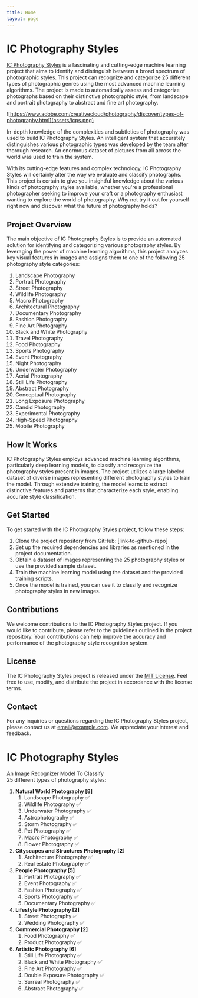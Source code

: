 ```yaml
---
title: Home
layout: page
---
```


# IC Photography Styles

[IC Photography Styles](https://github.com/MYTE21/IC.Photography.Styles) is a fascinating and cutting-edge machine learning project that aims to identify and distinguish between a broad spectrum of photographic styles. This project can recognize and categorize 25 different types of photographic genres using the most advanced machine learning algorithms. The project is made to automatically assess and categorize photographs based on their distinctive photographic style, from landscape and portrait photography to abstract and fine art photography.

![https://www.adobe.com/creativecloud/photography/discover/types-of-photography.html](assets/icps.png)

In-depth knowledge of the complexities and subtleties of photography was used to build IC Photography Styles.
An intelligent system
that accurately distinguishes various photographic types was developed by the team after thorough research.
An enormous dataset of pictures from all across the world was used to train the system.

With its cutting-edge features and complex technology,
IC Photography Styles will certainly alter the way we evaluate and classify photographs.
This project is certain to give you insightful knowledge about the various kinds of photography styles available,
whether you're a professional photographer
seeking to improve your craft or a photography enthusiast wanting to explore the world of photography.
Why not try it out for yourself right now and discover what the future of photography holds?

## Project Overview

The main objective of IC Photography Styles is
to provide an automated solution for identifying and categorizing various photography styles.
By leveraging the power of machine learning algorithms,
this project analyzes key visual features in images
and assigns them to one of the following 25 photography style categories:

1. Landscape Photography
2. Portrait Photography
3. Street Photography
4. Wildlife Photography
5. Macro Photography
6. Architectural Photography
7. Documentary Photography
8. Fashion Photography
9. Fine Art Photography
10. Black and White Photography
11. Travel Photography
12. Food Photography
13. Sports Photography
14. Event Photography
15. Night Photography
16. Underwater Photography
17. Aerial Photography
18. Still Life Photography
19. Abstract Photography
20. Conceptual Photography
21. Long Exposure Photography
22. Candid Photography
23. Experimental Photography
24. High-Speed Photography
25. Mobile Photography

## How It Works

IC Photography Styles employs advanced machine learning algorithms, particularly deep learning models, to classify and recognize the photography styles present in images. The project utilizes a large labeled dataset of diverse images representing different photography styles to train the model. Through extensive training, the model learns to extract distinctive features and patterns that characterize each style, enabling accurate style classification.

## Get Started

To get started with the IC Photography Styles project, follow these steps:

1. Clone the project repository from GitHub: [link-to-github-repo]
2. Set up the required dependencies and libraries as mentioned in the project documentation.
3. Obtain a dataset of images representing the 25 photography styles or use the provided sample dataset.
4. Train the machine learning model using the dataset and the provided training scripts.
5. Once the model is trained, you can use it to classify and recognize photography styles in new images.

## Contributions

We welcome contributions to the IC Photography Styles project. If you would like to contribute, please refer to the guidelines outlined in the project repository. Your contributions can help improve the accuracy and performance of the photography style recognition system.

## License

The IC Photography Styles project is released under the [MIT License](link-to-license). Feel free to use, modify, and distribute the project in accordance with the license terms.

## Contact

For any inquiries or questions regarding the IC Photography Styles project, please contact us at [email@example.com](mailto:email@example.com). We appreciate your interest and feedback.



# IC Photography Styles
An Image Recognizer Model To Classify <br/>
25 different types of photography styles:
1. **Natural World Photography [8]**
    1. Landscape Photography ✅
    2. Wildlife Photography ✅
    3. Underwater Photography ✅
    4. Astrophotography ✅
    5. Storm Photography ✅
    6. Pet Photography ✅
    7. Macro Photography ✅
    8. Flower Photography ✅
2. **Cityscapes and Structures Photography [2]**
    1. Architecture Photography ✅
    2. Real estate Photography ✅
3. **People Photography [5]**
    1. Portrait Photography ✅
    2. Event Photography ✅
    3. Fashion Photography ✅
    4. Sports Photography ✅
    5. Documentary Photography ✅
4. **Lifestyle Photography [2]**
    1. Street Photography ✅
    2. Wedding Photography ✅
5. **Commercial Photography [2]**
    1. Food Photography ✅
    2. Product Photography ✅
6. **Artistic Photography [6]**
    1. Still Life Photography ✅
    2. Black and White Photography ✅
    3. Fine Art Photography ✅
    4. Double Exposure Photography ✅
    5. Surreal Photography ✅
    6. Abstract Photography ✅